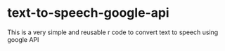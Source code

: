 # text-to-speech-google-api
This is a very simple and reusable r code to convert text to speech using google API
